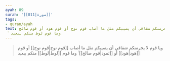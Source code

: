 ```yaml
---
ayah: 89
surah: '[[011|سورة]]'
tags:
- quran/ayah
text: ويا قوم لا يجرمنكم شقاقي أن يصيبكم مثل ما أصاب قوم نوح أو قوم هود أو قوم صالح
  ۚ وما قوم لوط منكم ببعيد
---
```

> ويا قوم لا يجرمنكم شقاقي أن يصيبكم مثل ما أصاب [[قوم نوح|قوم نوح]] أو قوم [[هود|هود]] أو [[ثمود|قوم صالح]] ۚ وما قوم [[لوط|لوط]] منكم ببعيد
